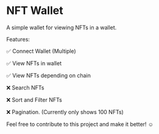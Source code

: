 # NFT Wallet

A simple wallet for viewing NFTs in a wallet.

Features:

✅ Connect Wallet (Multiple)

✅ View NFTs in wallet

✅ View NFTs depending on chain

❌ Search NFTs

❌ Sort and Filter NFTs

❌ Pagination. (Currently only shows 100 NFTs)

Feel free to contribute to this project and make it better! ☺️
